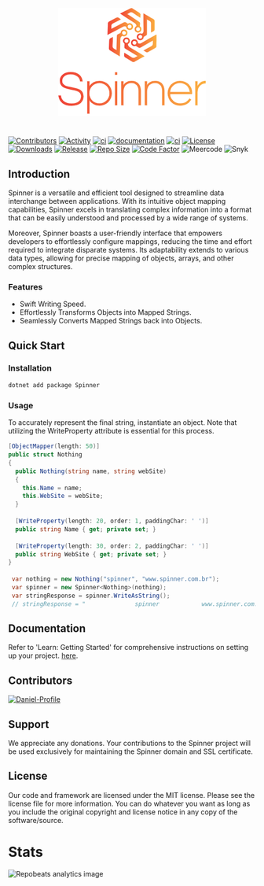 <div align="center">
  <img src="./assets/logo.png?raw=true">
</div>

#

[![Contributors](https://img.shields.io/github/contributors/Daniel-iel/Spinner)](https://www.nuget.org/packages/Spinner/)
[![Activity](https://img.shields.io/github/commit-activity/m/Daniel-iel/Spinner)](https://www.nuget.org/packages/Spinner/)
[![ci](https://github.com/Daniel-iel/Spinner/actions/workflows/ci.yml/badge.svg)](https://github.com/Daniel-iel/Spinner/actions/workflows/ci.yml/badge.svg/)
[![documentation](https://github.com/Daniel-iel/Spinner/actions/workflows/ci-documentation.yml/badge.svg)](https://github.com/Daniel-iel/Spinner/actions/workflows/ci-documentation.yml/badge.svg/)
[![ci](https://github.com/Daniel-iel/Spinner/actions/workflows/ci-benchmark.yml/badge.svg)](https://github.com/Daniel-iel/Spinner/actions/workflows/ci-benchmark.yml/badge.svg/)
[![License](https://img.shields.io/badge/license-MIT-blue.svg)](LICENSE.md)
[![Downloads](https://img.shields.io/nuget/dt/Spinner)](https://www.nuget.org/packages/Spinner/)
[![Release](https://img.shields.io/nuget/v/spinner)](https://www.nuget.org/packages/Spinner/)
[![Repo Size](https://img.shields.io/github/repo-size/Daniel-iel/spinner)](https://www.nuget.org/packages/Spinner/)
[![Code Factor](https://www.codefactor.io/repository/github/Daniel-iel/spinner/badge)](https://www.codefactor.io/repository/github/Daniel-iel/spinner)
![Meercode](https://api.meercode.io/badge//?type=ci-score&lastDay=14)
![Snyk](https://img.shields.io/snyk/vulnerabilities/github/Daniel-iel/Spinner)

## Introduction

Spinner is a versatile and efficient tool designed to streamline data interchange between applications. With its intuitive object mapping capabilities, Spinner excels in translating complex information into a format that can be easily understood and processed by a wide range of systems.

Moreover, Spinner boasts a user-friendly interface that empowers developers to effortlessly configure mappings, reducing the time and effort required to integrate disparate systems. Its adaptability extends to various data types, allowing for precise mapping of objects, arrays, and other complex structures.

### Features

* Swift Writing Speed.
* Effortlessly Transforms Objects into Mapped Strings.
* Seamlessly Converts Mapped Strings back into Objects.

## Quick Start

### Installation

```csharp
dotnet add package Spinner
```

### Usage

To accurately represent the final string, instantiate an object. Note that utilizing the WriteProperty attribute is essential for this process.

```csharp
[ObjectMapper(length: 50)]
public struct Nothing
{
  public Nothing(string name, string webSite)
  {
    this.Name = name;
    this.WebSite = webSite;
  }
  
  [WriteProperty(length: 20, order: 1, paddingChar: ' ')]
  public string Name { get; private set; }
  
  [WriteProperty(length: 30, order: 2, paddingChar: ' ')]
  public string WebSite { get; private set; }
}
    
 var nothing = new Nothing("spinner", "www.spinner.com.br");
 var spinner = new Spinner<Nothing>(nothing);
 var stringResponse = spinner.WriteAsString();   
 // stringResponse = "              spinner            www.spinner.com.br"
```

## Documentation

Refer to 'Learn: Getting Started' for comprehensive instructions on setting up your project. [here](https://spinnerframework.com/).

## Contributors

[![Daniel-Profile](https://github.com/Daniel-iel.png?size=40)](https://github.com/Daniel-iel)

## Support

We appreciate any donations. Your contributions to the Spinner project will be used exclusively for maintaining the Spinner domain and SSL certificate.

## License

Our code and framework are licensed under the MIT license. Please see the license file for more information. You can do whatever you want as long as you include the original copyright and license notice in any copy of the software/source.

# Stats

![Repobeats analytics image](https://repobeats.axiom.co/api/embed/c3f5ed375e6e703c23a90745aaee5bca46ebd0fd.svg)
